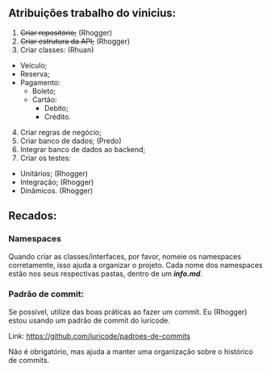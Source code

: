## Atribuições trabalho do vinicius:
1. ~~Criar repositório;~~ (Rhogger)
2. ~~Criar estrutura da API;~~ (Rhogger)
3. Criar classes: (Rhuan)
  - Veículo;
  - Reserva;
  - Pagamento:
    - Boleto;
    - Cartão:
      - Debito;
      - Crédito.
4. Criar regras de negócio;
5. Criar banco de dados; (Predo)
6. Integrar banco de dados ao backend;
7. Criar os testes:
  - Unitários; (Rhogger)
  - Integração; (Rhogger)
  - Dinâmicos. (Rhogger)


## Recados:

### Namespaces
Quando criar as classes/interfaces, por favor, nomeie os namespaces corretamente, isso ajuda a organizar o projeto. Cada nome dos namespaces estão nos seus respectivas pastas, dentro de um **_info.md_**. 

### Padrão de commit:
Se possível, utilize das boas práticas ao fazer um commit. Eu (Rhogger) estou usando um padrão de commit do iuricode.

Link: https://github.com/iuricode/padroes-de-commits

Não é obrigatório, mas ajuda a manter uma organização sobre o histórico de commits.